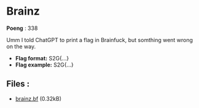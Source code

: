 # Brainz
**Poeng** : 338

Umm I told ChatGPT to print a flag in Brainfuck, but somthing went wrong on the way.


- **Flag format:** S2G{...}
- **Flag example:** S2G{...}

## Files : 

 - [brainz.bf](./brainz.bf) (0.32kB)